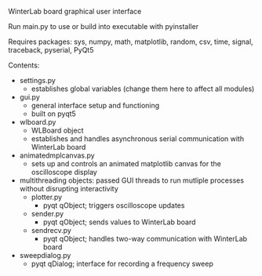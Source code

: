 WinterLab board graphical user interface

Run main.py to use or build into executable with pyinstaller

Requires packages: sys, numpy, math, matplotlib, random, csv, time, signal, traceback, pyserial, PyQt5

Contents:
- settings.py
	- establishes global variables (change them here to affect all modules)
- gui.py
	- general interface setup and functioning
	- built on pyqt5
- wlboard.py
	- WLBoard object
	- establishes and handles asynchronous serial communication with WinterLab board
- animatedmplcanvas.py
	- sets up and controls an animated matplotlib canvas for the oscilloscope display
- multithreading objects: passed GUI threads to run mutliple processes without disrupting interactivity
	- plotter.py
		- pyqt qObject; triggers oscilloscope updates
	- sender.py
		- pyqt qObject; sends values to WinterLab board
	- sendrecv.py
		- pyqt qObject; handles two-way communication with WinterLab board
- sweepdialog.py
	- pyqt qDialog; interface for recording a frequency sweep
